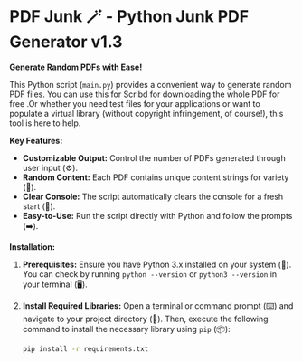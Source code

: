 # PDF Junk 🪄 - Python Junk PDF Generator v1.3

**Generate Random PDFs with Ease!**

This Python script (`main.py`) provides a convenient way to generate random PDF files. You can use this for Scribd for downloading the whole PDF for free .Or whether you need test files for your applications or want to populate a virtual library (without copyright infringement, of course!), this tool is here to help. 

**Key Features:**

- **Customizable Output:** Control the number of PDFs generated through user input (⚙️).
- **Random Content:** Each PDF contains unique content strings for variety (🔀).
- **Clear Console:** The script automatically clears the console for a fresh start (🧹).
- **Easy-to-Use:** Run the script directly with Python and follow the prompts (➡️).

**Installation:**

1. **Prerequisites:** Ensure you have Python 3.x installed on your system (🐍). You can check by running `python --version` or `python3 --version` in your terminal (🖥️).
2. **Install Required Libraries:** Open a terminal or command prompt (⌨️) and navigate to your project directory (📁). Then, execute the following command to install the necessary library using `pip` (📦):

   ```bash
   pip install -r requirements.txt
